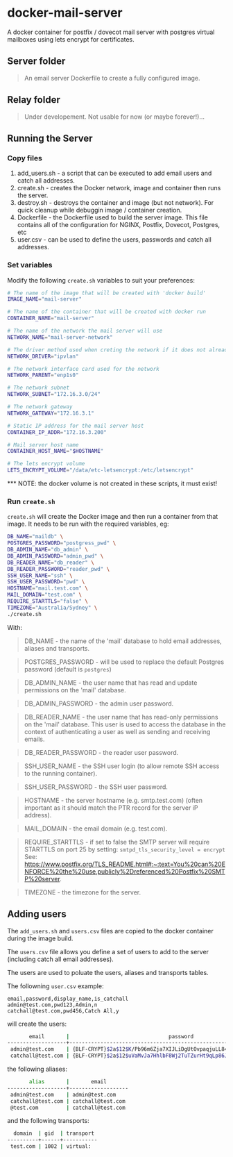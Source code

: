 # docker-mail-server

A docker container for postfix / dovecot mail server with postgres virtual mailboxes using lets encrypt for certificates.

## Server folder

> An email server Dockerfile to create a fully configured image.

## Relay folder

> Under developement. Not usable for now (or maybe forever!)...

## Running the Server

### Copy files

1.  add_users.sh - a script that can be executed to add email users and catch all addresses.
2.  create.sh - creates the Docker network, image and container then runs the server.
3.  destroy.sh - destroys the container and image (but not network). For quick cleanup while debuggin image / container creation.
4.  Dockerfile - the Dockerfile used to build the server image. This file contains all of the configuration for NGINX, Postfix, Dovecot, Postgres, etc
5.  user.csv - can be used to define the users, passwords and catch all addresses.

### Set variables

Modify the following `create.sh` variables to suit your preferences:

```bash
# The name of the image that will be created with 'docker build'
IMAGE_NAME="mail-server"

# The name of the container that will be created with docker run
CONTAINER_NAME="mail-server"

# The name of the network the mail server will use
NETWORK_NAME="mail-server-network"

# The driver method used when creting the network if it does not already exist
NETWORK_DRIVER="ipvlan"

# The network interface card used for the network
NETWORK_PARENT="enp1s0"

# The network subnet
NETWORK_SUBNET="172.16.3.0/24"

# The network gateway
NETWORK_GATEWAY="172.16.3.1"

# Static IP address for the mail server host
CONTAINER_IP_ADDR="172.16.3.200"

# Mail server host name
CONTAINER_HOST_NAME="$HOSTNAME"

# The lets encrypt volume
LETS_ENCRYPT_VOLUME="/data/etc-letsencrypt:/etc/letsencrypt"
```

\*\*\* NOTE: the docker volume is not created in these scripts, it must exist!

### Run `create.sh`

`create.sh` will create the Docker image and then run a container from that image. It needs to be run with the required variables, eg:

```bash
DB_NAME="maildb" \
POSTGRES_PASSWORD="postgress_pwd" \
DB_ADMIN_NAME="db_admin" \
DB_ADMIN_PASSWORD="admin_pwd" \
DB_READER_NAME="db_reader" \
DB_READER_PASSWORD="reader_pwd" \
SSH_USER_NAME="ssh" \
SSH_USER_PASSWORD="pwd" \
HOSTNAME="mail.test.com" \
MAIL_DOMAIN="test.com" \
REQUIRE_STARTTLS="false" \
TIMEZONE="Australia/Sydney" \
./create.sh
```

With:

> DB_NAME - the name of the 'mail' database to hold email addresses, aliases and transports.

> POSTGRES_PASSWORD - will be used to replace the default Postgres password (default is `postgres`)

> DB_ADMIN_NAME - the user name that has read and update permissions on the 'mail' database.

> DB_ADMIN_PASSWORD - the admin user password.

> DB_READER_NAME - the user name that has read-only permissions on the 'mail' database. This user is used to access the database in the context of authenticating a user as well as sending and receiving emails.

> DB_READER_PASSWORD - the reader user password.

> SSH_USER_NAME - the SSH user login (to allow remote SSH access to the running container).

> SSH_USER_PASSWORD - the SSH user password.

> HOSTNAME - the server hostname (e.g. smtp.test.com) (often important as it should match the PTR record for the server iP address).

> MAIL_DOMAIN - the email domain (e.g. test.com).

> REQUIRE_STARTTLS - if set to false the SMTP server will require STARTTLS on port 25 by setting: `smtpd_tls_security_level = encrypt`
> See: https://www.postfix.org/TLS_README.html#:~:text=You%20can%20ENFORCE%20the%20use,publicly%2Dreferenced%20Postfix%20SMTP%20server.

> TIMEZONE - the timezone for the server.

## Adding users

The `add_users.sh` and `users.csv` files are copied to the docker container during the image build.

The `users.csv` file allows you define a set of users to add to the server (including catch all email addresses).

The users are used to poluate the users, aliases and transports tables.

The followning `user.csv` example:

```csv
email,password,display_name,is_catchall
admin@test.com,pwd123,Admin,n
catchall@test.com,pwd456,Catch All,y
```

will create the users:

```bash
       email       |                                password                                 | realname  |      maildir
-------------------+-------------------------------------------------------------------------+-----------+--------------------
 admin@test.com    | {BLF-CRYPT}$2a$12$K/Pb96m6Zja7XIJLiDgUtOvpaqjuLL84eZfGZUuV/UyAh94fsWkt. | Admin     | test_com_admin/
 catchall@test.com | {BLF-CRYPT}$2a$12$uVaMvJa7HhlbF8Wj2TuTZurHt9qLp86Jlh47/ZkXiktGilqrhYTc2 | Catch All | test_com_catchall/
```

the following aliases:

```bash
       alias       |       email
-------------------+-------------------
 admin@test.com    | admin@test.com
 catchall@test.com | catchall@test.com
 @test.com         | catchall@test.com
```

and the following transports:

```bash
  domain  | gid  | transport
----------+------+-----------
 test.com | 1002 | virtual:
```
